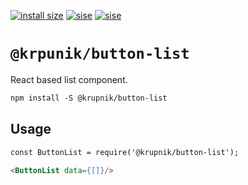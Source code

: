 [![install size](https://packagephobia.now.sh/badge?p=@krupnik/button-list)](https://packagephobia.now.sh/result?p=@krupnik/button-list)
[![sise](https://badgen.net/bundlephobia/min/@krupnik/button-list)](https://bundlephobia.com/result?p=@krupnik/button-list)
[![sise](https://badgen.net/bundlephobia/minzip/@krupnik/button-list)](https://bundlephobia.com/result?p=@krupnik/button-list)
# `@krpunik/button-list`
React based list component.

```markdown
npm install -S @krupnik/button-list
```

## Usage

```markdown
const ButtonList = require('@krupnik/button-list');

<ButtonList data={[]}/>
```

